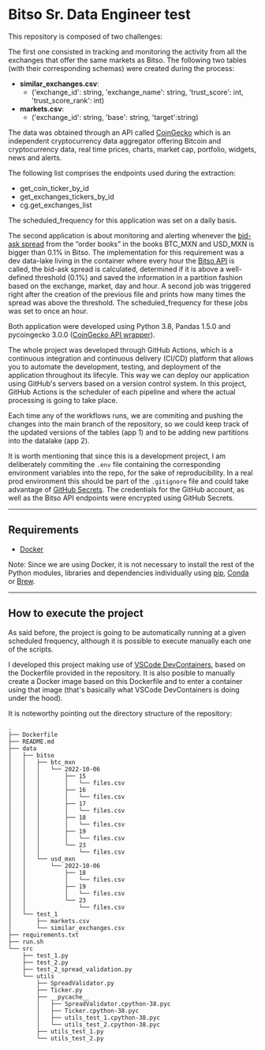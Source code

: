 # Bitso Sr. Data Engineer test

This repository is composed of two challenges:

The first one consisted in tracking and monitoring the activity from all the exchanges that offer the same markets as Bitso. The following two tables (with their corresponding schemas) were created during the process:

  - **similar_exchanges.csv**:
    - ('exchange_id': string, 'exchange_name': string, 'trust_score': int, 'trust_score_rank': int)
  - **markets.csv**:
    - ('exchange_id': string, 'base': string, 'target':string)

The data was obtained through an API called [CoinGecko](https://www.coingecko.com/) which is an independent cryptocurrency data aggregator offering Bitcoin and cryptocurrency data, real time prices, charts, market cap, portfolio, widgets, news and alerts. 

The following list comprises the endpoints used during the extraction:
  - get_coin_ticker_by_id
  - get_exchanges_tickers_by_id
  - cg.get_exchanges_list

The scheduled_frequency for this application was set on a daily basis.

The second application is about monitoring and alerting whenever the [bid-ask spread](https://www.investopedia.com/articles/investing/082213/how-calculate-bidask-spread.asp) from the “order books” in the books BTC_MXN and USD_MXN is bigger than 0.1% in Bitso. The implementation for this requirement was a dev data-lake living in the container where every hour the [Bitso API](https://bitso.com/api_info%23introductionis) is called, the bid-ask spread is calculated, determined if it is above a well-defined threshold (0.1%) and saved the information in a partition fashion based on the exchange, market, day and hour. A second job was triggered right after the creation of the previous file and prints how many times the spread was above the threshold.
The scheduled_frequency for these jobs was set to once an hour.

Both application were developed using Python 3.8, Pandas 1.5.0 and pycoingecko 3.0.0 ([CoinGecko API wrapper](https://www.coingecko.com/)).

The whole project was developed through GitHub Actions, which is a continuous integration and continuous delivery (CI/CD) platform that allows you to automate the development, testing, and deployment of the application throughout its lifecyle. This way we can deploy our application using GitHub's servers based on a version control system. In  this project, GitHub Actions is the scheduler of each pipeline and where the actual processing is going to take place. 

Each time any of the workflows runs, we are commiting and pushing the changes into the main branch of the repository, so we could keep track of the updated versions of the tables (app 1) and to be adding new partitions into the datalake (app 2). 

It is worth mentioning that since this is a development project, I am deliberately commiting the ```.env``` file containing the corresponding environment variables into the repo, for the sake of reproducibility. In a real prod environment this should be part of the ```.gitignore``` file and could take advantage of [GitHub Secrets](https://docs.github.com/en/actions/security-guides/encrypted-secrets).
The credentials for the GitHub account, as well as the Bitso API endpoints were encrypted using GitHub Secrets.

---
## Requirements
* [Docker](https://docs.docker.com/get-docker/)

Note: Since we are using Docker, it is not necessary to install the rest of the Python modules, libraries and dependencies individually using [pip](https://pypi.org/project/pip/), [Conda](https://docs.conda.io/en/latest/) or [Brew](https://brew.sh/).

---
## How to execute the project
As said before, the project is going to be automatically running at a given scheduled frequency, although it is possible to execute manually each one of the scripts.

I developed this project making use of [VSCode DevContainers](https://code.visualstudio.com/docs/remote/containers), based on the Dockerfile provided in the repository. It is also posible to manually create a Docker image based on this Dockerfile and to enter a container using that image (that's basically what VSCode DevContainers is doing under the hood).

It is noteworthy pointing out the directory structure of the repository:

```
.
├── Dockerfile
├── README.md
├── data
│   ├── bitso
│   │   ├── btc_mxn
│   │   │   └── 2022-10-06
│   │   │       ├── 15
│   │   │       │   └── files.csv
│   │   │       ├── 16
│   │   │       │   └── files.csv
│   │   │       ├── 17
│   │   │       │   └── files.csv
│   │   │       ├── 18
│   │   │       │   └── files.csv
│   │   │       ├── 19
│   │   │       │   └── files.csv
│   │   │       └── 23
│   │   │           └── files.csv
│   │   └── usd_mxn
│   │       └── 2022-10-06
│   │           ├── 18
│   │           │   └── files.csv
│   │           ├── 19
│   │           │   └── files.csv
│   │           └── 23
│   │               └── files.csv
│   └── test_1
│       ├── markets.csv
│       └── similar_exchanges.csv
├── requirements.txt
├── run.sh
└── src
    ├── test_1.py
    ├── test_2.py
    ├── test_2_spread_validation.py
    └── utils
        ├── SpreadValidator.py
        ├── Ticker.py
        ├── __pycache__
        │   ├── SpreadValidator.cpython-38.pyc
        │   ├── Ticker.cpython-38.pyc
        │   ├── utils_test_1.cpython-38.pyc
        │   └── utils_test_2.cpython-38.pyc
        ├── utils_test_1.py
        └── utils_test_2.py
```
